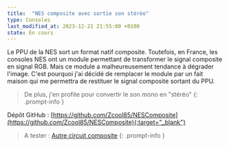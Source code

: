 ```yaml
---
title:  "NES composite avec sortie son stéréo"
type: Consoles
last_modified_at: 2023-12-21 21:55:00 +0100
state: En cours
---
```


Le PPU de la NES sort un format natif composite. Toutefois, en France, les consoles NES
ont un module permettant de transformer le signal composite en signal RGB. Mais ce module
a malheureusement tendance à dégrader l'image. C'est pourquoi j'ai décidé de remplacer le
module par un fait maison qui me permettra de restituer le signal composite sortant du PPU.

<!--more-->

> De plus, j'en profite pour convertir le son mono en "stéréo"
{: .prompt-info }

Dépôt GitHub : [https://github.com/Zcool85/NESComposite](https://github.com/Zcool85/NESComposite){:target="_blank"}

> A tester : [Autre circuit composite](https://ctrl-alt-rees.com/2019-01-26-nintendo-famicom-composite-video-output-mod.html)
{: .prompt-info }
